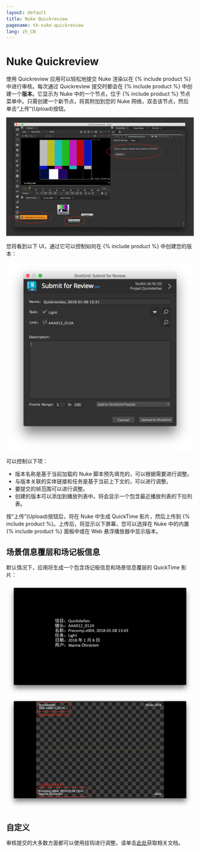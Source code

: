 ```yaml
---
layout: default
title: Nuke Quickreview
pagename: tk-nuke-quickreview
lang: zh_CN
---
```


# Nuke Quickreview

使用 Quickreview 应用可以轻松地提交 Nuke 渲染以在 {% include product %} 中进行审核。每次通过 Quickreview 提交时都会在 {% include product %} 中创建一个**版本**。它显示为 Nuke 中的一个节点，位于 {% include product %} 节点菜单中。只需创建一个新节点，将其附加到您的 Nuke 网络，双击该节点，然后单击“上传”(Upload)按钮。

![Nuke 概述](../images/apps/nuke-quickreview-nuke_ui.png)

您将看到以下 UI，通过它可以控制如何在 {% include product %} 中创建您的版本：

![提交 UI](../images/apps/nuke-quickreview-submit.png)

可以控制以下项：

- 版本名称是基于当前加载的 Nuke 脚本预先填充的，可以根据需要进行调整。
- 与版本关联的实体链接和任务是基于当前上下文的，可以进行调整。
- 要提交的帧范围可以进行调整。
- 创建的版本可以添加到播放列表中。将会显示一个包含最近播放列表的下拉列表。

按“上传”(Upload)按钮后，将在 Nuke 中生成 QuickTime 影片，然后上传到 {% include product %}。上传后，将显示以下屏幕，您可以选择在 Nuke 中的内置 {% include product %} 面板中或在 Web 悬浮播放器中显示版本。

## 场景信息覆层和场记板信息

默认情况下，应用将生成一个包含场记板信息和场景信息覆层的 QuickTime 影片：

![场记板信息示例](../images/apps/nuke-quickreview-slate.png) ![场景信息覆层示例](../images/apps/nuke-quickreview-burnins.png) 

## 自定义

审核提交的大多数方面都可以使用挂钩进行调整。请单击[此处](https://developer.shotgridsoftware.com/tk-nuke-quickreview)获取相关文档。

